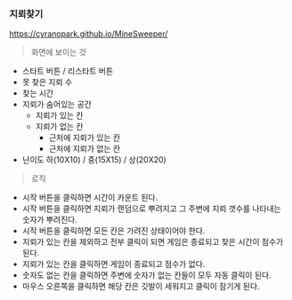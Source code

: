 ### **지뢰찾기**
https://cyranopark.github.io/MineSweeper/
> 화면에 보이는 것
  - 스타트 버튼 / 리스타트 버튼
  - 못 찾은 지뢰 수
  - 찾는 시간
  - 지뢰가 숨어있는 공간
    - 지뢰가 있는 칸
    - 지뢰가 없는 칸
      - 근처에 지뢰가 있는 칸
      - 근처에 지뢰가 없는 칸
  - 난이도 하(10X10) / 중(15X15) / 상(20X20)

> 로직
  - 시작 버튼을 클릭하면 시간이 카운트 된다.
  - 시작 버튼을 클릭하면 지뢰가 랜덤으로 뿌려지고 그 주변에 지뢰 갯수를 나타내는 숫자가 뿌려진다.
  - 시작 버튼을 클릭하면 모든 칸은 가려진 상태이어야 한다.
  - 지뢰가 있는 칸을 제외하고 전부 클릭이 되면 게임은 종료되고 찾은 시간이 점수가 된다.
  - 지뢰가 있는 칸을 클릭하면 게임이 종료되고 점수가 없다.
  - 숫자도 없는 칸을 클릭하면 주변에 숫자가 없는 칸들이 모두 자동 클릭이 된다.
  - 마우스 오른쪽을 클릭하면 해당 칸은 깃발이 세워지고 클릭이 잠기게 된다.
